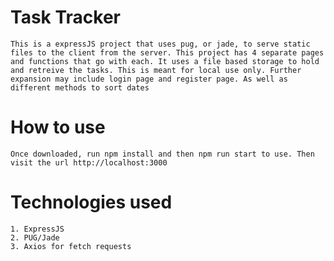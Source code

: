 # Task Tracker

    This is a expressJS project that uses pug, or jade, to serve static files to the client from the server. This project has 4 separate pages and functions that go with each. It uses a file based storage to hold and retreive the tasks. This is meant for local use only. Further expansion may include login page and register page. As well as different methods to sort dates

# How to use

    Once downloaded, run npm install and then npm run start to use. Then visit the url http://localhost:3000

# Technologies used

    1. ExpressJS
    2. PUG/Jade
    3. Axios for fetch requests
